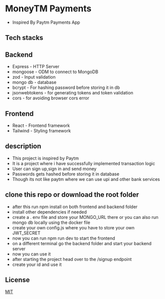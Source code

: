 
# MoneyTM Payments
- Inspired By Paytm Payments App


## Tech stacks
 ## Backend
- Express - HTTP Server
- mongoose - ODM to connect to MongoDB
- zod - Input validation
- mongo db - database
- bcrypt - For hashing password before storing it in db
- jsonwebtokens - for generating tokens and token validation
- cors - for avoiding browser cors error

## Frontend
- React - Frontend framework
- Tailwind - Styling framework

## description
- This project is inspired by Paytm
- It is  a project where i have successfully implemented transaction logic 
- User can sign up,sign in and send money
- Passwords gets hashed before storing it in database
- Though its not like paytm where we can use upi and other bank services

## clone this repo or download the root folder
- after this run npm install on  both frontend and backend folder
- install other dependencies if needed
- create a . env file and store your MONGO_URL there or you can also run mongo db locally using the docker file 
- create your own config.js where you have to store your own JWT_SECRET
- now you can run npm run dev to start the frontend
- on a different terminal go the backend folder and start your backend server
- now you can use it 
- after starting the project head over to the /signup endpoint 
- create your id and use it 

 ## License
 [MIT](LICENSE)
